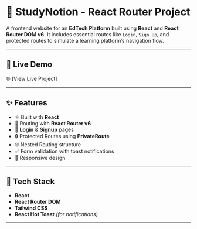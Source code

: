 # 📘 StudyNotion - React Router Project

A frontend website for an **EdTech Platform** built using **React** and **React Router DOM v6**. 
It includes essential routes like `Login`, `Sign Up`, and protected routes to simulate a learning platform’s navigation flow.

---

## 🔗 Live Demo

🌐 [View Live Project]

---

## ✨ Features

- ⚛️ Built with **React**
- 📁 Routing with **React Router v6**
- 🔐 **Login** & **Signup** pages
- 🔒 Protected Routes using **PrivateRoute**
- 🌐 Nested Routing structure
- ✅ Form validation with toast notifications
- 📱 Responsive design

---

## 🧱 Tech Stack

- **React**
- **React Router DOM**
- **Tailwind CSS** 
- **React Hot Toast** *(for notifications)*

---
